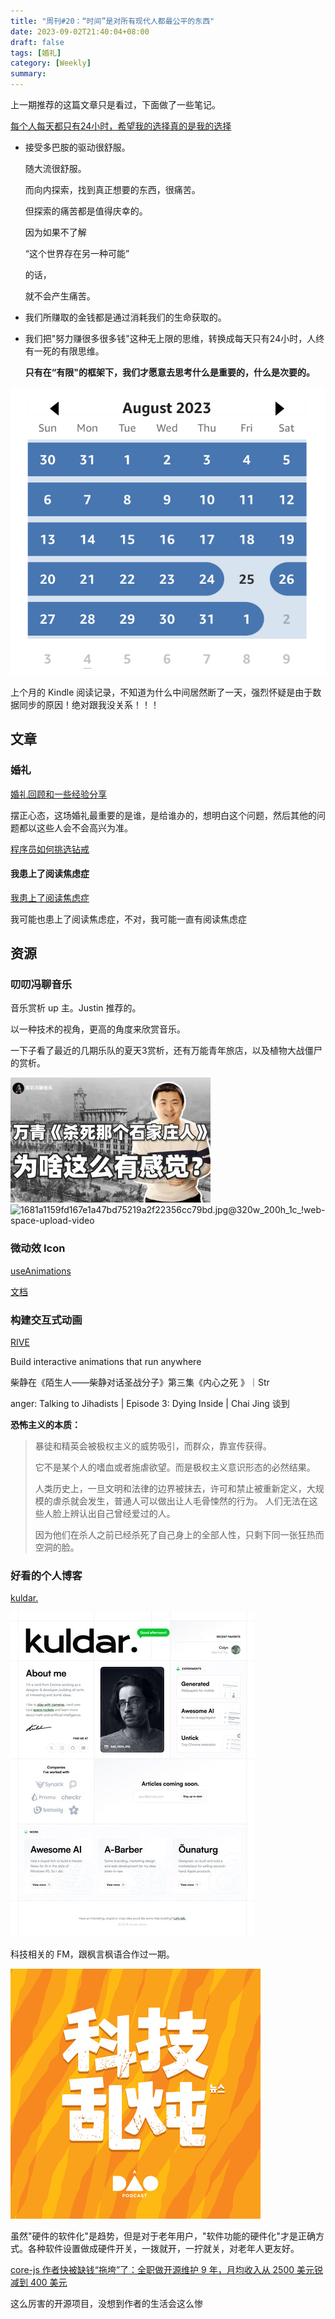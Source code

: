 ```yaml
---
title: "周刊#20：“时间”是对所有现代人都最公平的东西"
date: 2023-09-02T21:40:04+08:00
draft: false
tags: [婚礼]
category: [Weekly]
summary: 
---
```


上一期推荐的这篇文章只是看过，下面做了一些笔记。

[每个人每天都只有24小时，希望我的选择真的是我的选择](https://justinyan.me/post/5790)

- 接受多巴胺的驱动很舒服。

  随大流很舒服。

  而向内探索，找到真正想要的东西，很痛苦。

  但探索的痛苦都是值得庆幸的。

  因为如果不了解

  “这个世界存在另一种可能”

  的话，

  就不会产生痛苦。

- 我们所赚取的金钱都是通过消耗我们的生命获取的。

- 我们把"努力赚很多很多钱"这种无上限的思维，转换成每天只有24小时，人终有一死的有限思维。

  **只有在“有限"的框架下，我们才愿意去思考什么是重要的，什么是次要的。**





![IMG_2723](https://raw.githubusercontent.com/huyixi/Pics/main/uPic/IMG_2723.jpg)



上个月的 Kindle 阅读记录，不知道为什么中间居然断了一天，强烈怀疑是由于数据同步的原因！绝对跟我没关系！！！

## 文章

### 婚礼

[婚礼回顾和一些经验分享](https://www.kawabangga.com/posts/4840)

摆正心态，这场婚礼最重要的是谁，是给谁办的，想明白这个问题，然后其他的问题都以这些人会不会高兴为准。

[程序员如何挑选钻戒](https://www.kawabangga.com/posts/4150)

#### 我患上了阅读焦虑症

[我患上了阅读焦虑症](https://thiscute.world/posts/reading-anxiety/)

我可能也患上了阅读焦虑症，不对，我可能一直有阅读焦虑症

## 资源

### 叨叨冯聊音乐

音乐赏析 up 主。Justin 推荐的。 

以一种技术的视角，更高的角度来欣赏音乐。

一下子看了最近的几期乐队的夏天3赏析，还有万能青年旅店，以及植物大战僵尸的赏析。

![22a0ecb6780d03f26755548c7544994a4a0705a9.jpg@320w_200h_1c_!web-space-upload-video](https://raw.githubusercontent.com/huyixi/Pics/main/uPic/22a0ecb6780d03f26755548c7544994a4a0705a9.jpg@320w_200h_1c_!web-space-upload-video.webp)![1681a1159fd167e1a47bd75219a2f22356cc79bd.jpg@320w_200h_1c_!web-space-upload-video](/Users/huyixi/Desktop/1681a1159fd167e1a47bd75219a2f22356cc79bd.jpg@320w_200h_1c_!web-space-upload-video.webp)



### 微动效 Icon

[useAnimations](https://useanimations.com/index.html#explore)

[文档](https://airbnb.io/lottie/#/web)

### 构建交互式动画

[RIVE](https://rive.app)

Build interactive animations that run anywhere

柴静在《陌生人——柴静对话圣战分子》第三集《内心之死 》｜Str

anger: Talking to Jihadists | Episode 3: Dying Inside | Chai Jing 谈到

**恐怖主义的本质：**



>暴徒和精英会被极权主义的威势吸引，而群众，靠宣传获得。
>
>它不是某个人的嗜血或者施虐欲望。而是极权主义意识形态的必然结果。
>
>人类历史上，一旦文明和法律的边界被抹去，许可和禁止被重新定义，大规模的虐杀就会发生，普通人可以做出让人毛骨悚然的行为。 人们无法在这些人脸上辨认出自己曾经爱过的人。
>
>因为他们在杀人之前已经杀死了自己身上的全部人性，只剩下同一张狂热而空洞的脸。

### 好看的个人博客

[kuldar.](https://kuldar.com/)



![kuldar](https://raw.githubusercontent.com/huyixi/Pics/main/uPic/kuldar.jpg)





科技相关的 FM，跟枫言枫语合作过一期。

![Logo_乱炖](https://raw.githubusercontent.com/huyixi/Pics/main/uPic/Logo_%E4%B9%B1%E7%82%96.jpg)



虽然"硬件的软件化"是趋势，但是对于老年用户，"软件功能的硬件化"才是正确方式。各种软件设置做成硬件开关，一拨就开，一拧就关，对老年人更友好。

[core-js 作者快被缺钱“拖垮”了：全职做开源维护 9 年，月均收入从 2500 美元锐减到 400 美元](https://www.infoq.cn/article/s8jsfyhxu8vowd1uphkp)

这么厉害的开源项目，没想到作者的生活会这么惨

